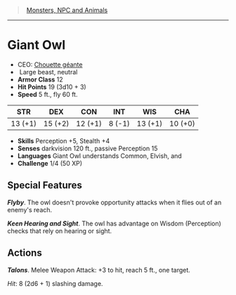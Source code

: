 ﻿---
!MonsterItem
Family: MonsterVO
Type: beast
Size: Large
Alignment: neutral
ArmorClass: 12
HitPoints: 19 (3d10 + 3)
Speed: 5 ft., fly 60 ft.
Strength: 13 (+1)
Dexterity: 15 (+2)
Constitution: 12 (+1)
Intelligence: ' 8 (-1)'
Wisdom: 13 (+1)
Charisma: 10 (+0)
Skills: Perception +5, Stealth +4
Senses: darkvision 120 ft., passive Perception 15
Languages: Giant Owl understands Common, Elvish, and
Challenge: 1/4 (50 XP)
Id: monsters_vo.md#giant-owl
ParentLink: monsters_vo.md#monsters-npc-and-animals
Name: Giant Owl
ParentName: Monsters, NPC and Animals
NameLevel: 1
AltName: '[Chouette géante](hd_monsters_chouette_geante.md)'
Attributes:
  Name: Giant Owl
  Markdown: >+
    # <!--Name-->Giant Owl<!--/Name-->


    - CEO: <!--AltName-->[Chouette géante](hd_monsters_chouette_geante.md)<!--/AltName-->

    -  <!--Size-->Large<!--/Size--> <!--Type-->beast<!--/Type-->, <!--Alignment-->neutral<!--/Alignment-->

    - **Armor Class** <!--ArmorClass-->12<!--/ArmorClass-->

    - **Hit Points** <!--HitPoints-->19 (3d10 + 3)<!--/HitPoints-->

    - **Speed** <!--Speed-->5 ft., fly 60 ft.<!--/Speed-->


    |STR|DEX|CON|INT|WIS|CHA|

    |---|---|---|---|---|---|

    |<!--Strength-->13 (+1)<!--/Strength-->|<!--Dexterity-->15 (+2)<!--/Dexterity-->|<!--Constitution-->12 (+1)<!--/Constitution-->|<!--Intelligence--> 8 (-1)<!--/Intelligence-->|<!--Wisdom-->13 (+1)<!--/Wisdom-->|<!--Charisma-->10 (+0)<!--/Charisma-->|


    - **Skills** <!--Skills-->Perception +5, Stealth +4<!--/Skills-->

    - **Senses** <!--Senses-->darkvision 120 ft., passive Perception 15<!--/Senses-->

    - **Languages** <!--Languages-->Giant Owl understands Common, Elvish, and<!--/Languages-->

    - **Challenge** <!--Challenge-->1/4 (50 XP)<!--/Challenge-->


    ## Special Features


    **_Flyby_**. The owl doesn't provoke opportunity attacks when it flies out of an enemy's reach.


    **_Keen Hearing and Sight_**. The owl has advantage on Wisdom (Perception) checks that rely on hearing or sight.


    ## Actions


    **_Talons_**. Melee Weapon Attack: +3 to hit, reach 5 ft., one target.


    _Hit_: 8 (2d6 + 1) slashing damage.

  AltName: '[Chouette géante](hd_monsters_chouette_geante.md)'
  Size: Large
  Type: beast
  Alignment: neutral
  ArmorClass: 12
  HitPoints: 19 (3d10 + 3)
  Speed: 5 ft., fly 60 ft.
  Strength: 13 (+1)
  Dexterity: 15 (+2)
  Constitution: 12 (+1)
  Intelligence: ' 8 (-1)'
  Wisdom: 13 (+1)
  Charisma: 10 (+0)
  Skills: Perception +5, Stealth +4
  Senses: darkvision 120 ft., passive Perception 15
  Languages: Giant Owl understands Common, Elvish, and
  Challenge: 1/4 (50 XP)
AttributesDictionary: >+
  Name: Giant Owl

  Markdown: >+

    # <!--Name-->Giant Owl<!--/Name-->





    - CEO: <!--AltName-->[Chouette géante](hd_monsters_chouette_geante.md)<!--/AltName-->



    -  <!--Size-->Large<!--/Size--> <!--Type-->beast<!--/Type-->, <!--Alignment-->neutral<!--/Alignment-->



    - **Armor Class** <!--ArmorClass-->12<!--/ArmorClass-->



    - **Hit Points** <!--HitPoints-->19 (3d10 + 3)<!--/HitPoints-->



    - **Speed** <!--Speed-->5 ft., fly 60 ft.<!--/Speed-->





    |STR|DEX|CON|INT|WIS|CHA|



    |---|---|---|---|---|---|



    |<!--Strength-->13 (+1)<!--/Strength-->|<!--Dexterity-->15 (+2)<!--/Dexterity-->|<!--Constitution-->12 (+1)<!--/Constitution-->|<!--Intelligence--> 8 (-1)<!--/Intelligence-->|<!--Wisdom-->13 (+1)<!--/Wisdom-->|<!--Charisma-->10 (+0)<!--/Charisma-->|





    - **Skills** <!--Skills-->Perception +5, Stealth +4<!--/Skills-->



    - **Senses** <!--Senses-->darkvision 120 ft., passive Perception 15<!--/Senses-->



    - **Languages** <!--Languages-->Giant Owl understands Common, Elvish, and<!--/Languages-->



    - **Challenge** <!--Challenge-->1/4 (50 XP)<!--/Challenge-->





    ## Special Features





    **_Flyby_**. The owl doesn't provoke opportunity attacks when it flies out of an enemy's reach.





    **_Keen Hearing and Sight_**. The owl has advantage on Wisdom (Perception) checks that rely on hearing or sight.





    ## Actions





    **_Talons_**. Melee Weapon Attack: +3 to hit, reach 5 ft., one target.





    _Hit_: 8 (2d6 + 1) slashing damage.



  AltName: '[Chouette géante](hd_monsters_chouette_geante.md)'

  Size: Large

  Type: beast

  Alignment: neutral

  ArmorClass: 12

  HitPoints: 19 (3d10 + 3)

  Speed: 5 ft., fly 60 ft.

  Strength: 13 (+1)

  Dexterity: 15 (+2)

  Constitution: 12 (+1)

  Intelligence: ' 8 (-1)'

  Wisdom: 13 (+1)

  Charisma: 10 (+0)

  Skills: Perception +5, Stealth +4

  Senses: darkvision 120 ft., passive Perception 15

  Languages: Giant Owl understands Common, Elvish, and

  Challenge: 1/4 (50 XP)

---
> [Monsters, NPC and Animals](srd_monsters.md)

---

# Giant Owl

- CEO: [Chouette géante](hd_monsters_chouette_geante.md)
-  Large beast, neutral
- **Armor Class** 12
- **Hit Points** 19 (3d10 + 3)
- **Speed** 5 ft., fly 60 ft.

|STR|DEX|CON|INT|WIS|CHA|
|---|---|---|---|---|---|
|13 (+1)|15 (+2)|12 (+1)| 8 (-1)|13 (+1)|10 (+0)|

- **Skills** Perception +5, Stealth +4
- **Senses** darkvision 120 ft., passive Perception 15
- **Languages** Giant Owl understands Common, Elvish, and
- **Challenge** 1/4 (50 XP)

## Special Features

**_Flyby_**. The owl doesn't provoke opportunity attacks when it flies out of an enemy's reach.

**_Keen Hearing and Sight_**. The owl has advantage on Wisdom (Perception) checks that rely on hearing or sight.

## Actions

**_Talons_**. Melee Weapon Attack: +3 to hit, reach 5 ft., one target.

_Hit_: 8 (2d6 + 1) slashing damage.

